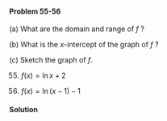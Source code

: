 <div class="alert alert-warning" role="alert">
<h4 class="alert-heading">Problem 55-56</h4>

(a) What are the domain and range of $f$ ?

(b) What is the $x$-intercept of the graph of $f$ ?

(c) Sketch the graph of $f$.

55. $f(x) = \ln x + 2$

56. $f(x) = \ln(x - 1) - 1$

</div>

<div class="alert alert-success" role="alert">
<h4 class="alert-heading">Solution</h4>



</div>

